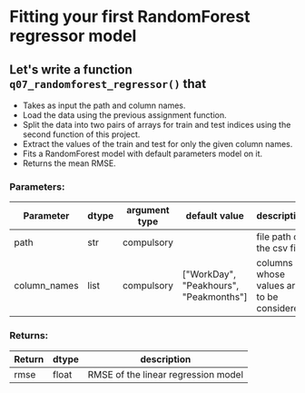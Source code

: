 # Fitting your first RandomForest regressor model

## Let's write a function `q07_randomforest_regressor()` that
* Takes as input the path and column names.
* Load the data using the previous assignment function.
* Split the data into two pairs of arrays for train and test indices using the second function of this project. 
* Extract the values of the train and test for only the given column names.
* Fits a RandomForest model with default parameters model on it.
* Returns the mean RMSE.

### Parameters:

| Parameter | dtype | argument type | default value | description |
| --- | --- | --- | --- | --- |
| path | str | compulsory | | file path of the csv file |
| column_names | list | compulsory | ["WorkDay", "Peakhours", "Peakmonths"] | columns whose values are to be considered |


### Returns:

| Return | dtype | description |
| --- | --- | --- |
| rmse | float | RMSE of the linear regression model |
